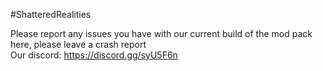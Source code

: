 #ShatteredRealities

Please report any issues you  have with our current build of the mod pack here, please leave a crash report  
Our discord: https://discord.gg/syU5F6n
